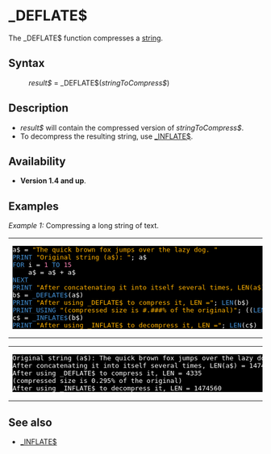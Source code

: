 <style>pre.codeide, pre.outputfixed, .outputcrt0 { background-color: #000 !important; color: #FFF !important; }</style><!DOCTYPE html>
<html class="client-nojs" dir="ltr" lang="en">
<head>
<title>_DEFLATE$ - QB64 Phoenix Edition Wiki</title>
</head>
<body class="mediawiki ltr sitedir-ltr mw-hide-empty-elt ns-0 ns-subject page-DEFLATE rootpage-DEFLATE skin-vector action-view skin-vector-legacy vector-feature-language-in-header-enabled vector-feature-language-in-main-page-header-disabled vector-feature-language-alert-in-sidebar-disabled vector-feature-sticky-header-disabled vector-feature-sticky-header-edit-disabled vector-feature-table-of-contents-disabled vector-feature-visual-enhancement-next-disabled">
<div class="mw-body" id="content" role="main">
<a id="top"></a>
<h1 class="firstHeading mw-first-heading" id="firstHeading">_DEFLATE$</h1>
<div class="vector-body" id="bodyContent">
<div class="mw-body-content mw-content-ltr" dir="ltr" id="mw-content-text" lang="en"><div class="mw-parser-output"><p>The <a class="mw-selflink selflink">_DEFLATE$</a> function compresses a <a href="STRING" title="STRING">string</a>.
</p>
<h2><span class="mw-headline" id="Syntax">Syntax</span></h2>
<dl><dd><i>result$</i> = <a class="mw-selflink selflink">_DEFLATE$</a>(<i>stringToCompress$</i>)</dd></dl>
<p>
</p>
<h2><span class="mw-headline" id="Description">Description</span></h2>
<ul><li><i>result$</i> will contain the compressed version of <i>stringToCompress$</i>.</li>
<li>To decompress the resulting string, use <a href="INFLATE$" title="INFLATE$">_INFLATE$</a>.</li></ul>
<p>
</p>
<h2><span class="mw-headline" id="Availability">Availability</span></h2>
<ul><li><b>Version 1.4 and up</b>.</li></ul>
<p>
</p>
<h2><span class="mw-headline" id="Examples">Examples</span></h2>
<p><i>Example 1:</i> Compressing a long string of text.
</p>
<table cellpadding="15px" width="100%">
<tbody><tr>
<td><pre class="codeide">a$ = <span style="color:#FFB100;">"The quick brown fox jumps over the lazy dog. "</span>
<a href="PRINT" title="PRINT"><span style="color:#4593D8;">PRINT</span></a> <span style="color:#FFB100;">"Original string (a$): "</span>; a$
<a href="FOR" title="FOR"><span style="color:#4593D8;">FOR</span></a> i = <span style="color:#F580B1;">1</span> <a href="TO" title="TO"><span style="color:#4593D8;">TO</span></a> <span style="color:#F580B1;">15</span>
    a$ = a$ + a$
<a href="NEXT" title="NEXT"><span style="color:#4593D8;">NEXT</span></a>
<a href="PRINT" title="PRINT"><span style="color:#4593D8;">PRINT</span></a> <span style="color:#FFB100;">"After concatenating it into itself several times, LEN(a$) ="</span>; <a href="LEN" title="LEN"><span style="color:#4593D8;">LEN</span></a>(a$)
b$ = <a class="mw-selflink selflink"><span style="color:#4593D8;">_DEFLATE$</span></a>(a$)
<a href="PRINT" title="PRINT"><span style="color:#4593D8;">PRINT</span></a> <span style="color:#FFB100;">"After using _DEFLATE$ to compress it, LEN ="</span>; <a href="LEN" title="LEN"><span style="color:#4593D8;">LEN</span></a>(b$)
<a href="PRINT_USING" title="PRINT USING"><span style="color:#4593D8;">PRINT USING</span></a> <span style="color:#FFB100;">"(compressed size is #.###% of the original)"</span>; ((<a href="LEN" title="LEN"><span style="color:#4593D8;">LEN</span></a>(b$) * <span style="color:#F580B1;">100</span>) / <a href="LEN" title="LEN"><span style="color:#4593D8;">LEN</span></a>(a$))
c$ = <a href="INFLATE$" title="INFLATE$"><span style="color:#4593D8;">_INFLATE$</span></a>(b$)
<a href="PRINT" title="PRINT"><span style="color:#4593D8;">PRINT</span></a> <span style="color:#FFB100;">"After using _INFLATE$ to decompress it, LEN ="</span>; <a href="LEN" title="LEN"><span style="color:#4593D8;">LEN</span></a>(c$)
</pre>
</td></tr></tbody></table>
<table cellpadding="15px" width="100%">
<tbody><tr>
<td><pre class="outputcrt0">Original string (a$): The quick brown fox jumps over the lazy dog
After concatenating it into itself several times, LEN(a$) = 1474560
After using _DEFLATE$ to compress it, LEN = 4335
(compressed size is 0.295% of the original)
After using _INFLATE$ to decompress it, LEN = 1474560
</pre>
</td></tr></tbody></table>
<p>
</p>
<h2><span class="mw-headline" id="See_also">See also</span></h2>
<ul><li><a href="INFLATE$" title="INFLATE$">_INFLATE$</a></li></ul>
<p>
</p>
<!-- 
NewPP limit report
Cached time: 20240715062552
Cache expiry: 86400
Reduced expiry: false
Complications: [show‐toc]
CPU time usage: 0.042 seconds
Real time usage: 0.054 seconds
Preprocessor visited node count: 231/1000000
Post‐expand include size: 2121/2097152 bytes
Template argument size: 467/2097152 bytes
Highest expansion depth: 4/100
Expensive parser function count: 0/100
Unstrip recursion depth: 0/20
Unstrip post‐expand size: 269/5000000 bytes
-->
<!--
Transclusion expansion time report (%,ms,calls,template)
100.00%   33.241      1 -total
  7.87%    2.616      9 Template:Text
  7.59%    2.524      1 Template:PageSyntax
  7.53%    2.503     15 Template:Cl
  7.20%    2.395      4 Template:Parameter
  7.04%    2.339      1 Template:CodeStart
  6.96%    2.313      1 Template:PageExamples
  6.93%    2.303      1 Template:CodeEnd
  6.82%    2.266      1 Template:PageAvailability
  6.71%    2.231      1 Template:PageDescription
-->
<!-- Saved in parser cache with key qb64pnix_mw19894-mwmb_:pcache:idhash:111-0!canonical and timestamp 20240715062552 and revision id 8304.
 -->
</div>
</div>
</div>
</div>
</body>
</html>